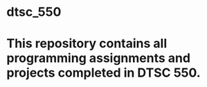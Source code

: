 # dtsc_550

# This repository contains all programming assignments and projects completed in DTSC 550.

